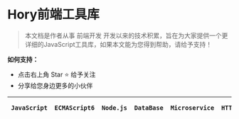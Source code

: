  # Hory前端工具库   



> 本文档是作者从事 前端开发 开发以来的技术积累，旨在为大家提供一个更详细的JavaScript工具库，如果本文能为您得到帮助，请给予支持！   

**如何支持：**   
- 点击右上角 Star :star: 给予关注   
- 分享给您身边更多的小伙伴      



```JavaScript```| `ECMAScript6` | `Node.js`| `DataBase` | `Microservice` | `HTTP` | `DevOps` | `工具` | `其他`
 :-: | :-: | :-: | :-: | :-: | :-: | :-: | :-: | :-:




